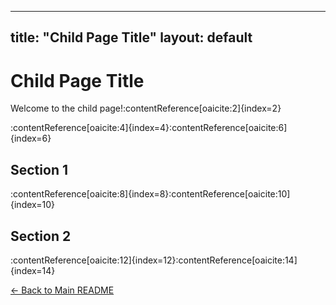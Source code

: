 
---
title: "Child Page Title"
layout: default
---

# Child Page Title

Welcome to the child page!:contentReference[oaicite:2]{index=2}

:contentReference[oaicite:4]{index=4}:contentReference[oaicite:6]{index=6}

## Section 1

:contentReference[oaicite:8]{index=8}:contentReference[oaicite:10]{index=10}

## Section 2

:contentReference[oaicite:12]{index=12}:contentReference[oaicite:14]{index=14}

[← Back to Main README](https://github.com/mmransem09/README.md)
